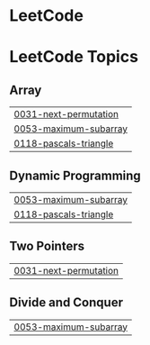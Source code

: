 # LeetCode
<!---LeetCode Topics Start-->
# LeetCode Topics
## Array
|  |
| ------- |
| [0031-next-permutation](https://github.com/DebangshiKundu/LeetCode/tree/master/0031-next-permutation) |
| [0053-maximum-subarray](https://github.com/DebangshiKundu/LeetCode/tree/master/0053-maximum-subarray) |
| [0118-pascals-triangle](https://github.com/DebangshiKundu/LeetCode/tree/master/0118-pascals-triangle) |
## Dynamic Programming
|  |
| ------- |
| [0053-maximum-subarray](https://github.com/DebangshiKundu/LeetCode/tree/master/0053-maximum-subarray) |
| [0118-pascals-triangle](https://github.com/DebangshiKundu/LeetCode/tree/master/0118-pascals-triangle) |
## Two Pointers
|  |
| ------- |
| [0031-next-permutation](https://github.com/DebangshiKundu/LeetCode/tree/master/0031-next-permutation) |
## Divide and Conquer
|  |
| ------- |
| [0053-maximum-subarray](https://github.com/DebangshiKundu/LeetCode/tree/master/0053-maximum-subarray) |
<!---LeetCode Topics End-->